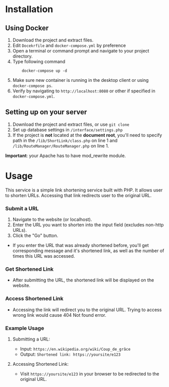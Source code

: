 # Installation
## Using Docker
1. Download the project and extract files. 
2. Edit `Docekrfile` and `docker-compose.yml` by preference
3. Open a terminal or command prompt and navigate to your project directory.
4. Type following command
	```
		docker-compose up -d
	```
5. Make sure new container is running in the desktop client or using `docker-compose ps`.
6. Verify by navigating to `http://localhost:8080` or other if specified in `docker-compose.yml`.

## Setting up on your server
1. Download the project and extract files, or use `git clone`
2. Set up database settings in `/interface/settings.php`
3. If the project is **not** located at the **document root**, you'll need to specify path in the `/lib/ShortLink/class.php` on line 1 and `/lib/RouteManager/RouteManager.php` on line 1.

**Important**: your Apache has to have mod_rewrite module.

# Usage
This service is a simple link shortening service built with PHP. It allows user to shorten URLs. Accessing that link redirects user to the original URL.

### Submit a URL
1. Navigate to the website (or localhost).
2. Enter the URL you want to shorten into the input field (excludes non-http URLs).
3. Click the "Go" button.
- If you enter the URL that was already shortened before, you'll get corresponding message and it's shortened link, as well as the number of times this URL was accessed.

### Get Shortened Link
- After submitting the URL, the shortened link will be displayed on the website.

### Access Shortened Link
- Accessing the link will redirect you to the original URL. Trying to access wrong link would cause 404 Not found error.

### Example Usage
1. Submitting a URL:
   - Input: `https://en.wikipedia.org/wiki/Coup_de_grâce`
   - Output: `Shortened link: https://yoursite/e123`

2. Accessing Shortened Link:
   - Visit `https://yoursite/e123` in your browser to be redirected to the original URL.